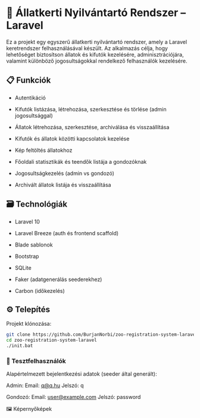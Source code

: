 # 🐾 Állatkerti Nyilvántartó Rendszer – Laravel

Ez a projekt egy egyszerű állatkerti nyilvántartó rendszer, amely a Laravel keretrendszer felhasználásával készült. Az alkalmazás célja, hogy lehetőséget biztosítson állatok és kifutók kezelésére, adminisztrációjára, valamint különböző jogosultságokkal rendelkező felhasználók kezelésére.

## 📋 Funkciók

-   Autentikáció

-   Kifutók listázása, létrehozása, szerkesztése és törlése (admin jogosultsággal)

-   Állatok létrehozása, szerkesztése, archiválása és visszaállítása

-   Kifutók és állatok közötti kapcsolatok kezelése

-   Kép feltöltés állatokhoz

-   Főoldali statisztikák és teendők listája a gondozóknak

-   Jogosultságkezelés (admin vs gondozó)

-   Archivált állatok listája és visszaállítása

## 🗃 Technológiák

-   Laravel 10

-   Laravel Breeze (auth és frontend scaffold)

-   Blade sablonok

-   Bootstrap

-   SQLite

-   Faker (adatgenerálás seederekhez)

-   Carbon (időkezelés)

## ⚙️ Telepítés

Projekt klónozása:

```bash
git clone https://github.com/BurjanNorbi/zoo-registration-system-laravel.git
cd zoo-registration-system-laravel
./init.bat
```

### 🧪 Tesztfelhasználók

Alapértelmezett bejelentkezési adatok (seeder által generált):

Admin:
Email: q@q.hu
Jelszó: q

Gondozó:
Email: user@example.com
Jelszó: password

🖼️ Képernyőképek
